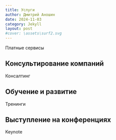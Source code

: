 ```yaml
---
title: Услуги
author: Дмитрий Аношин
date: 2024-11-03
category: Jekyll
layout: post
#cover: \assets\surf2.svg
---
```


Платные сервисы

## Консультирование компаний

Консалтинг

## Обучение и развитие

Тренинги

## Выступление на конференциях

Keynote
